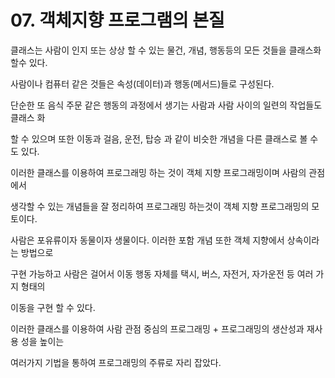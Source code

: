 # 07. 객체지향 프로그램의 본질

클래스는 사람이 인지 또는 상상 할 수 있는 물건, 개념, 행동등의 모든 것들을 클래스화 할수 있다.

사람이나 컴퓨터 같은 것들은  속성\(데이터\)과 행동\(메서드\)들로 구성된다.

 단순한  또  음식 주문 같은  행동의 과정에서 생기는 사람과 사람 사이의 일련의 작업들도 클래스 화 

할 수 있으며 또한 이동과 걸음, 운전, 탑승 과 같이 비슷한 개념을 다른 클래스로 볼 수도 있다.



이러한 클래스를 이용하여 프로그래밍 하는 것이 객체 지향 프로그래밍이며 사람의 관점에서 

생각할 수 있는 개념들을 잘 정리하여 프로그래밍 하는것이 객체 지향 프로그래밍의 모토이다.



  사람은 포유류이자 동물이자 생물이다. 이러한 포함 개념 또한 객체 지향에서 상속이라는 방법으로

 구현 가능하고 사람은 걸어서 이동 행동 자체를  택시, 버스, 자전거, 자가운전 등 여러 가지 형태의

 이동을 구현 할 수 있다. 



  이러한 클래스를 이용하여 사람 관점 중심의 프로그래밍 + 프로그래밍의 생산성과 재사용 성을 높이는

 여러가지 기법을 통하여 프로그래밍의 주류로 자리 잡았다.

 

